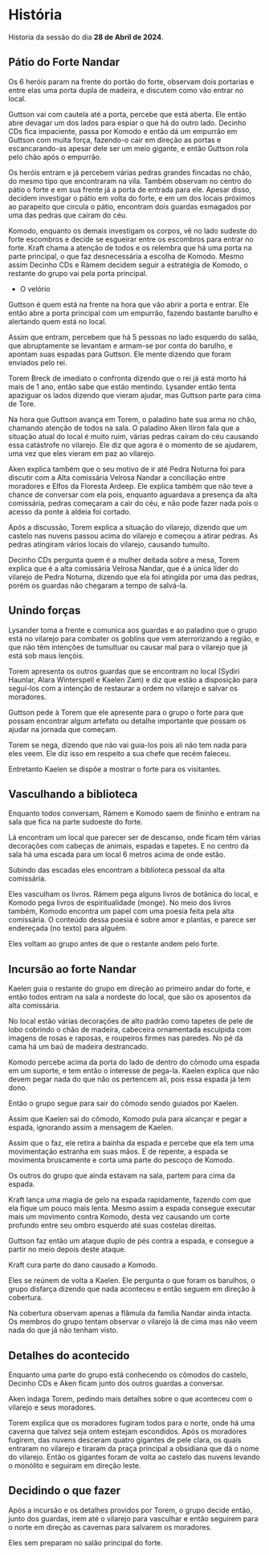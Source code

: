 # História

Historia da sessão do dia **28 de Abril de 2024**.

## Pátio do Forte Nandar

Os 6 heróis param na frente do portão do forte, observam dois portarias e entre elas uma porta dupla de madeira, e discutem como vão entrar no local.

Guttson vai com cautela até a porta, percebe que está aberta. Ele então abre devagar um dos lados para espiar o que há do outro lado. Decinho CDs fica impaciente, passa por Komodo e então dá um empurrão em Guttson com muita força, fazendo-o cair em direção as portas e escancarando-as apesar dele ser um meio gigante, e então Guttson rola pelo chão após o empurrão.

Os heróis entram e já percebem várias pedras grandes fincadas no chão, do mesmo tipo que encontraram na vila. Também observam no centro do pátio o forte e em sua frente já a porta de entrada para ele. Apesar disso, decidem investigar o pátio em volta do forte, e em um dos locais próximos ao parapeito que circula o pátio, encontram dois guardas esmagados por uma das pedras que caíram do céu.

Komodo, enquanto os demais investigam os corpos, vê no lado sudeste do forte escombros e decide se esgueirar entre os escombros para entrar no forte. Kraft chama a atenção de todos e os relembra que há uma porta na parte principal, o que faz desnecessária a escolha de Komodo. Mesmo assim Decinho CDs e Rámem decidem seguir a estratégia de Komodo, o restante do grupo vai pela porta principal.

- O velório

Guttson é quem está na frente na hora que vão abrir a porta e entrar. Ele então abre a porta principal com um empurrão, fazendo bastante barulho e alertando quem está no local.

Assim que entram, percebem que há 5 pessoas no lado esquerdo do salão, que abruptamente se levantam e armam-se por conta do barulho, e apontam suas espadas para Guttson. Ele mente dizendo que foram enviados pelo rei.

Torem Breck de imediato o confronta dizendo que o rei já está morto há mais de 1 ano, então sabe que estão mentindo. Lysander então tenta apaziguar os lados dizendo que vieram ajudar, mas Guttson parte para cima de Tore.

Na hora que Guttson avança em Torem, o paladino bate sua arma no chão, chamando atenção de todos na sala. O paladino Aken Iliron fala que a situação atual do local é muito ruim, várias pedras caíram do céu causando essa catástrofe no vilarejo. Ele diz que agora é o momento de se ajudarem, uma vez que eles vieram em paz ao vilarejo.

Aken explica também que o seu motivo de ir até Pedra Noturna foi para discutir com a Alta comissária Velrosa Nandar a conciliação entre moradores e Elfos da Floresta Ardeep. Ele explica também que não teve a chance de conversar com ela pois, enquanto aguardava a presença da alta comissária, pedras começaram a cair do céu, e não pode fazer nada pois o acesso da ponte à aldeia foi cortado.

Após a discussão, Torem explica a situação do vilarejo, dizendo que um castelo nas nuvens passou acima do vilarejo e começou a atirar pedras. As pedras atingiram vários locais do vilarejo, causando tumulto.

Decinho CDs pergunta quem é a mulher deitada sobre a mesa, Torem explica que é a alta comissária Velrosa Nandar, que é a única líder do vilarejo de Pedra Noturna, dizendo que ela foi atingida por uma das pedras, porém os guardas não chegaram a tempo de salvá-la.

## Unindo forças

Lysander toma a frente e comunica aos guardas e ao paladino que o grupo está no vilarejo para combater os goblins que vem aterrorizando a região, e que não têm intenções de tumultuar ou causar mal para o vilarejo que já está sob maus lençóis.

Torem apresenta os outros guardas que se encontram no local (Sydiri Haunlar, Alara Winterspell e Kaelen Zam) e diz que estão a disposição para seguí-los com a intenção de restaurar a ordem no vilarejo e salvar os moradores.

Guttson pede à Torem que ele apresente para o grupo o forte para que possam encontrar algum artefato ou detalhe importante que possam os ajudar na jornada que começam.

Torem se nega, dizendo que não vai guia-los pois ali não tem nada para eles veem. Ele diz isso em respeito a sua chefe que recém faleceu.

Entretanto Kaelen se dispõe a mostrar o forte para os visitantes.

## Vasculhando a biblioteca

Enquanto todos conversam, Rámem e Komodo saem de fininho e entram na sala que fica na parte sudoeste do forte.

Lá encontram um local que parecer ser de descanso, onde ficam têm várias decorações com cabeças de animais, espadas e tapetes. E no centro da sala há uma escada para um local 6 metros acima de onde estão.

Subindo das escadas eles encontram a biblioteca pessoal da alta comissária.

Eles vasculham os livros. Rámem pega alguns livros de botânica do local, e Komodo pega livros de espiritualidade (monge). No meio dos livros também, Komodo encontra um papel com uma poesia feita pela alta comissária. O conteúdo dessa poesia é sobre amor e plantas, e parece ser endereçada (no texto) para alguém.

Eles voltam ao grupo antes de que o restante andem pelo forte.

## Incursão ao forte Nandar

Kaelen guia o restante do grupo em direção ao primeiro andar do forte, e então todos entram na sala a nordeste do local, que são os aposentos da alta comissária.

No local estão várias decorações de alto padrão como tapetes de pele de lobo cobrindo o chão de madeira, cabeceira ornamentada esculpida com imagens de rosas e raposas, e roupeiros firmes nas paredes. No pé da cama há um baú de madeira destrancado.

Komodo percebe acima da porta do lado de dentro do cômodo uma espada em um suporte, e tem então o interesse de pega-la. Kaelen explica que não devem pegar nada do que não os pertencem ali, pois essa espada já tem dono.

Então o grupo segue para sair do cômodo sendo guiados por Kaelen.

Assim que Kaelen sai do cômodo, Komodo pula para alcançar e pegar a espada, ignorando assim a mensagem de Kaelen.

Assim que o faz, ele retira a bainha da espada e percebe que ela tem uma movimentação estranha em suas mãos. E de repente, a espada se movimenta bruscamente e corta uma parte do pescoço de Komodo.

Os outros do grupo que ainda estavam na sala, partem para cima da espada.

Kraft lança uma magia de gelo na espada rapidamente, fazendo com que ela fique um pouco mais lenta. Mesmo assim a espada consegue executar mais um movimento contra Komodo, desta vez causando um corte profundo entre seu ombro esquerdo até suas costelas direitas.

Guttson faz então um ataque duplo de pés contra a espada, e consegue a partir no meio depois deste ataque.

Kraft cura parte do dano causado a Komodo.

Eles se reúnem de volta a Kaelen. Ele pergunta o que foram os barulhos, o grupo disfarça dizendo que nada aconteceu e então seguem em direção à cobertura.

Na cobertura observam apenas a flâmula da família Nandar ainda intacta. Os membros do grupo tentam observar o vilarejo lá de cima mas não veem nada do que já não tenham visto.

## Detalhes do acontecido

Enquanto uma parte do grupo está conhecendo os cômodos do castelo, Decinho CDs e Aken ficam junto dos outros guardas a conversar.

Aken indaga Torem, pedindo mais detalhes sobre o que aconteceu com o vilarejo e seus moradores.

Torem explica que os moradores fugiram todos para o norte, onde há uma caverna que talvez seja ontem estejam escondidos. Após os moradores fugirem, das nuvens desceram quatro gigantes de pele clara, os quais entraram no vilarejo e tiraram da praça principal a obsidiana que dá o nome do vilarejo. Então os gigantes foram de volta ao castelo das nuvens levando o monólito e seguiram em direção leste.

## Decidindo o que fazer

Após a incursão e os detalhes providos por Torem, o grupo decide então, junto dos guardas, irem até o vilarejo para vasculhar e então seguirem para o norte em direção as cavernas para salvarem os moradores.

Eles sem preparam no salão principal do forte.
